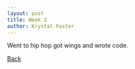 ```yaml
---
layout: post
title: Week 2
author: Krystal Foster
---
```



Went to hip hop got wings and wrote code.

[Back](./)

